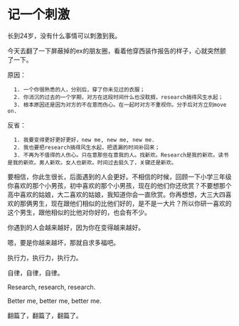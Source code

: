 # 记一个刺激


长到24岁，没有什么事情可以刺激到我。

今天去翻了一下屏蔽掉的ex的朋友圈，看着他穿西装作报告的样子，心就突然颤了一下。

原因：




      1. 一个你很熟悉的人，分别后，穿了你未见过的衣服；
      2. 你消沉的过去的一个学期，对方在这段时间什么也没耽搁，research搞得风生水起；
      3. 根本原因还是因为对方的不在意而伤心。在一起时对方不重视你。分手后对方立刻move on.


反省：


      1. 我要变得更好更好更好，new me, new me, new me.
      2. 我也要把research搞得风生水起，把遗漏的时间补回来；
      3. 不再为不值得的人伤心。只在意那些在意我的人。找新欢。Research是我的新欢。读书是我的新欢。男人新欢。女人也新欢。时间过去挺久了，关键还是新欢。


要相信，你此生很长，后面遇到的人会更好。不相信的时候，回顾一下小学三年级你喜欢的那个小男孩，初中喜欢的那个小男孩，现在的他们你还欣赏？不要想那个高中喜欢的姑娘，大二喜欢的姑娘，我知道你会一直欣赏。你再想想，大三大四喜欢的那俩男生，现在跟他们相似的比他们好的，是不是一大片？所以你研一喜欢的这个男生，跟他相似的比他对你好的，也会有不少。

你遇到的人会越来越好，因为你在变得越来越好。

嗯，要是你越来越坏，那就自求多福吧。

执行力，执行力，执行力。

自律，自律，自律。

Research, research, research.

Better me, better me, better me.

翻篇了，翻篇了，翻篇了。

 

